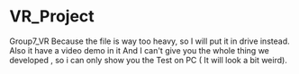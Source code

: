# VR_Project
Group7_VR
Because the file is way too heavy, so I will put it in drive instead. Also it have a video demo in it 
And I can't give you the whole thing we developed , so i can only show you the Test on PC ( It will look a bit weird).
